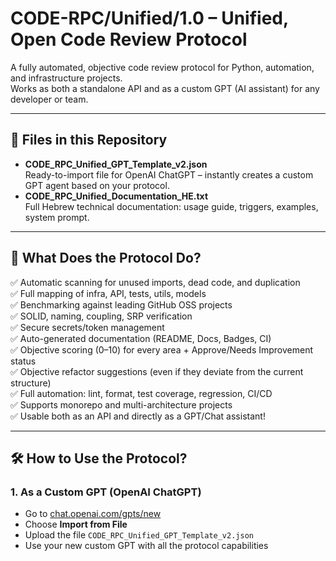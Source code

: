# CODE-RPC/Unified/1.0 – Unified, Open Code Review Protocol

A fully automated, objective code review protocol for Python, automation, and infrastructure projects.  
Works as both a standalone API and as a custom GPT (AI assistant) for any developer or team.

---

## 📂 Files in this Repository

- **CODE_RPC_Unified_GPT_Template_v2.json**  
  Ready-to-import file for OpenAI ChatGPT – instantly creates a custom GPT agent based on your protocol.
- **CODE_RPC_Unified_Documentation_HE.txt**  
  Full Hebrew technical documentation: usage guide, triggers, examples, system prompt.

---

## 🚀 What Does the Protocol Do?

✅ Automatic scanning for unused imports, dead code, and duplication  
✅ Full mapping of infra, API, tests, utils, models  
✅ Benchmarking against leading GitHub OSS projects  
✅ SOLID, naming, coupling, SRP verification  
✅ Secure secrets/token management  
✅ Auto-generated documentation (README, Docs, Badges, CI)  
✅ Objective scoring (0–10) for every area + Approve/Needs Improvement status  
✅ Objective refactor suggestions (even if they deviate from the current structure)  
✅ Full automation: lint, format, test coverage, regression, CI/CD  
✅ Supports monorepo and multi-architecture projects  
✅ Usable both as an API and directly as a GPT/Chat assistant!

---

## 🛠️ How to Use the Protocol?

### 1. As a Custom GPT (OpenAI ChatGPT)
- Go to [chat.openai.com/gpts/new](https://chat.openai.com/gpts/new)
- Choose **Import from File**
- Upload the file `CODE_RPC_Unified_GPT_Template_v2.json`
- Use your new custom GPT with all the protocol capabilities

